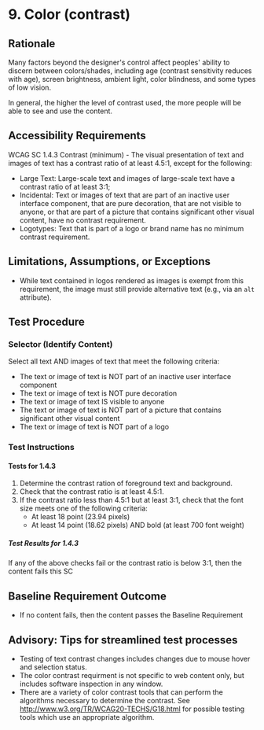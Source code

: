 # 9. Color (contrast)
## Rationale
Many factors beyond the designer's control affect peoples' ability to discern between colors/shades, including age (contrast sensitivity reduces with age), screen brightness, ambient light, color blindness, and some types of low vision. 

In general, the higher the level of contrast used, the more people will be able to see and use the content. 

## Accessibility Requirements
WCAG SC 1.4.3 Contrast (minimum) - 
The visual presentation of text and images of text has a contrast ratio of at least 4.5:1, except for the following:
* Large Text: Large-scale text and images of large-scale text have a contrast ratio of at least 3:1;
* Incidental: Text or images of text that are part of an inactive user interface component, that are pure decoration, that are not visible to anyone, or that are part of a picture that contains significant other visual content, have no contrast requirement.
* Logotypes: Text that is part of a logo or brand name has no minimum contrast requirement.

## Limitations, Assumptions, or Exceptions
* While text contained in logos rendered as images is exempt from this requirement, the image must still provide alternative text (e.g., via an `alt` attribute).


## Test Procedure

### Selector (Identify Content)
Select all text AND images of text that meet the following criteria:
* The text or image of text is NOT part of an inactive user interface component
* The text or image of text is NOT pure decoration
* The text or image of text IS visible to anyone
* The text or image of text is NOT part of a picture that contains significant other visual content
* The  text or image of text is NOT part of a logo

### Test Instructions

#### Tests for 1.4.3

1. Determine the contrast ration of foreground text and background.
1. Check that the contrast ratio is at least 4.5:1. 
1. If the contrast ratio less than 4.5:1 but at least 3:1, check that the font size meets one of the following criteria:
    * At least 18 point (23.94 pixels)
    * At least 14 point (18.62 pixels) AND bold (at least 700 font weight)

##### Test Results for 1.4.3
If any of the above checks fail or the contrast ratio is below 3:1, then the content fails this SC

## Baseline Requirement Outcome
* If no content fails, then the content passes the Baseline Requirement

## Advisory: Tips for streamlined test processes
* Testing of text contrast changes includes changes due to mouse hover and selection status.
* The color contrast requirment is not specific to web content only, but includes software inspection in any window.
* There are a variety of color contrast tools that can perform the algorithms necessary to determine the contrast. See http://www.w3.org/TR/WCAG20-TECHS/G18.html for possible testing tools which use an appropriate algorithm.

